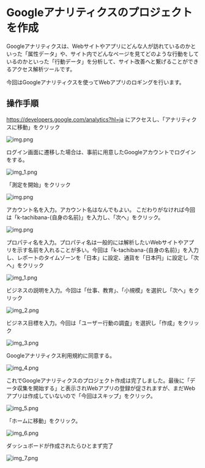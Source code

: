 # Googleアナリティクスのプロジェクトを作成

Googleアナリティクスは、Webサイトやアプリにどんな人が訪れているのかといった「属性データ」や、サイト内でどんなページを見てどのような行動をしているのかといった「行動データ」を分析して、サイト改善へと繋げることができるアクセス解析ツールです。

今回はGoogleアナリティクスを使ってWebアプリのロギングを行います。

## 操作手順

https://developers.google.com/analytics?hl=ja にアクセスし、「アナリティクスに移動」をクリック

![img.png](../assets/img.png)

ログイン画面に遷移した場合は、事前に用意したGoogleアカウントでログインをする。

![img_1.png](../assets/img_1.png)

「測定を開始」をクリック

![img.png](../assets/sokutei.png)

アカウント名を入力。アカウント名はなんでもよい。 こだわりがなければ今回は「k-tachibana-{自身の名前}」を入力し、「次へ」をクリック。

![img.png](../assets/img_0.png)

プロパティ名を入力。プロパティ名は一般的には解析したいWebサイトやアプリを示す名前を入れることが多い。今回は「k-tachibana-{自身の名前}」を入力し、レポートのタイムゾーンを「日本」に設定、通貨を「日本円」に設定し「次へ」をクリック

![img_1.png](../assets/img_000.png)

ビジネスの説明を入力。今回は「仕事、教育」、「小規模」を選択し「次へ」をクリック

![img_2.png](../assets/img_2.png)

ビジネス目標を入力。今回は「ユーザー行動の調査」を選択し「作成」をクリック

![img_3.png](../assets/img_3.png)

Googleアナリティクス利用規約に同意する。

![img_4.png](../assets/img_4.png)

これでGoogleアナリティクスのプロジェクト作成は完了しました。最後に「データ収集を開始する」と表示されWebアプリの登録が促されますが、まだWebアプリは作成していないので「今回はスキップ」をクリック。

![img_5.png](../assets/img_5.png)

「ホームに移動」をクリック。

![img_6.png](../assets/img_6.png)

ダッシュボードが作成されたらひとまず完了

![img_7.png](../assets/img_7.png)